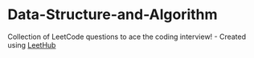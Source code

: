 # Data-Structure-and-Algorithm
Collection of LeetCode questions to ace the coding interview! - Created using [LeetHub](https://github.com/QasimWani/LeetHub)
